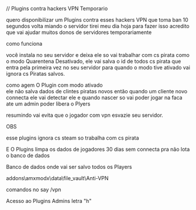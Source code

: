 // Plugins contra hackers VPN Temporario 

quero disponibilizar um Plugins 
contra esses hackers VPN que toma ban 10 segundos volta miando 
o servidor tirei meu dia hoja para fazer isso acredito que vai ajudar muitos 
donos de servidores temporariamente 

como funciona 


você instala no seu servidor e deixa ele so vai trabalhar com cs pirata
como o modo Quarentena Desativado, ele vai salva o id de todos cs pirata que entra 
pela primeira vez no seu servidor para quando o modo tive ativado vai ignora cs Piratas salvos.

como agem O Plugin com modo ativado  
 ele não salva dados de clintes piratas novos
 então quando um cliente novo connecta ele vai detectar ele 
 e quando nascer so vai poder jogar na faca ate um admin poder libera o Plyers 
 
 resumindo vai evita que o jogador com vpn esvazie seu servidor.
 
 OBS

 esse plugins ignora cs steam 
 so trabalha com cs pirata 

E O Plugins limpa os dados de jogadores 30 dias sem connecta 
pra não lota o banco de dados



Banco de dados onde vai ser salvo todos os Players

addons\amxmodx\data\file_vault\Anti-VPN

comandos no say  /vpn

Acesso ao Plugins Admins letra "h"
